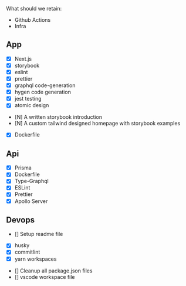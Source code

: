 What should we retain:

- Github Actions
- Infra

## App

- [x] Next.js
- [x] storybook
- [x] eslint
- [x] prettier
- [x] graphql code-generation
- [x] hygen code generation
- [x] jest testing
- [x] atomic design
- [N] A written storybook introduction
- [N] A custom tailwind designed homepage with storybook examples
- [x] Dockerfile

## Api

- [x] Prisma
- [x] Dockerfile
- [x] Type-Graphql
- [x] ESLint
- [x] Prettier
- [x] Apollo Server

## Devops

- [] Setup readme file
- [x] husky
- [x] commitlint
- [x] yarn workspaces
- [] Cleanup all package.json files
- [] vscode workspace file
